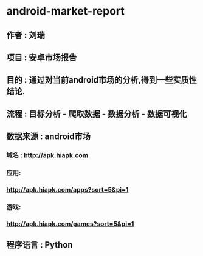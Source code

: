 # android-market-report

## 作者 : 刘瑞
## 项目 : 安卓市场报告
## 目的 : 通过对当前android市场的分析,得到一些实质性结论.
## 流程 : 目标分析 - 爬取数据 - 数据分析 - 数据可视化

## 数据来源 : android市场
### 域名 : http://apk.hiapk.com
###   应用:
### 	    http://apk.hiapk.com/apps?sort=5&pi=1
###   游戏:
### 	    http://apk.hiapk.com/games?sort=5&pi=1

## 程序语言 : Python